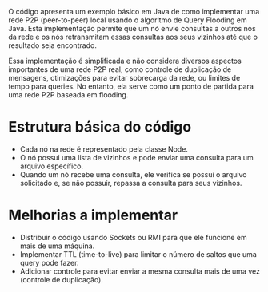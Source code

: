 O código apresenta um exemplo básico em Java de como implementar uma rede P2P (peer-to-peer) local usando o algoritmo de Query Flooding em Java. Esta implementação permite que um nó envie consultas a outros nós da rede e os nós retransmitam essas consultas aos seus vizinhos até que o resultado seja encontrado.

Essa implementação é simplificada e não considera diversos aspectos importantes de uma rede P2P real, como controle de duplicação de mensagens, otimizações para evitar sobrecarga da rede, ou limites de tempo para queries. No entanto, ela serve como um ponto de partida para uma rede P2P baseada em flooding.

# Estrutura básica do código
* Cada nó na rede é representado pela classe Node.
* O nó possui uma lista de vizinhos e pode enviar uma consulta para um arquivo específico.
* Quando um nó recebe uma consulta, ele verifica se possui o arquivo solicitado e, se não possuir, repassa a consulta para seus vizinhos.
# Melhorias a implementar
* Distribuir o código usando Sockets ou RMI para que ele funcione em mais de uma máquina.
* Implementar TTL (time-to-live) para limitar o número de saltos que uma query pode fazer.
* Adicionar controle para evitar enviar a mesma consulta mais de uma vez (controle de duplicação).